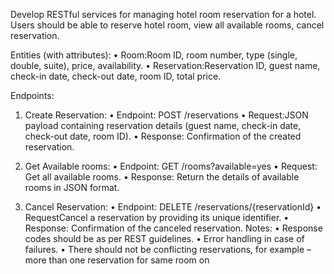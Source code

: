 
Develop RESTful services for managing hotel room reservation for a hotel. Users should be able to reserve hotel room, view all available rooms, cancel reservation.

Entities (with attributes):
•	Room:Room ID, room number, type (single, double, suite), price, availability.
•	Reservation:Reservation ID, guest name, check-in date, check-out date, room ID, total price.

Endpoints:
1.	Create Reservation:
•	Endpoint: POST /reservations
•	Request:JSON payload containing reservation details (guest name, check-in date, check-out date, room ID).
•	Response: Confirmation of the created reservation.

2.	Get Available rooms:
•	Endpoint: GET /rooms?available=yes
•	Request: Get all available rooms.
•	Response: Return the details of available rooms in JSON format.

3.	Cancel Reservation:
•	Endpoint: DELETE /reservations/{reservationId}
•	RequestCancel a reservation by providing its unique identifier.
•	Response: Confirmation of the canceled reservation.
Notes:
•	Response codes should be as per REST guidelines.
•	Error handling in case of failures.
•	There should not be conflicting reservations, for example – more than one reservation for same room on 
